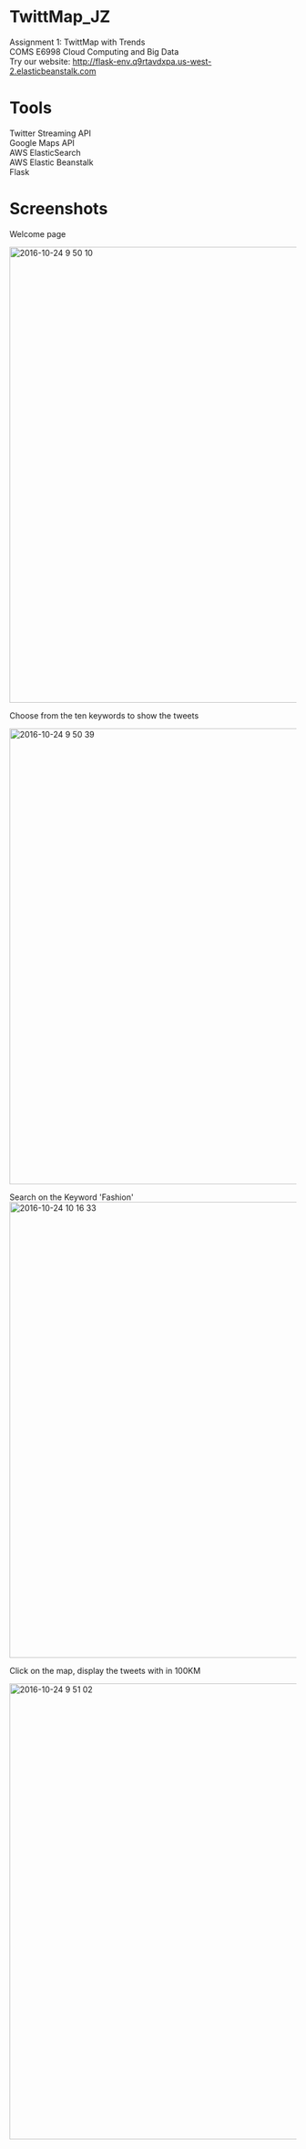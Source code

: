 # TwittMap_JZ
Assignment 1: TwittMap with Trends <br />
COMS E6998 Cloud Computing and Big Data <br />
Try our website: http://flask-env.q9rtavdxpa.us-west-2.elasticbeanstalk.com

# Tools 
Twitter Streaming API<br />
Google Maps API<br />
AWS ElasticSearch<br />
AWS Elastic Beanstalk<br />
Flask

# Screenshots
Welcome page

<img width="800" alt="2016-10-24 9 50 10" src="https://cloud.githubusercontent.com/assets/15256661/19670580/694f0b4c-9a36-11e6-91f0-6aeedd60f5ea.png">

Choose from the ten keywords to show the tweets

<img width="800" alt="2016-10-24 9 50 39" src="https://cloud.githubusercontent.com/assets/15256661/19670592/a074352a-9a36-11e6-9ac1-eaf54163fe55.png">

Search on the Keyword 'Fashion'
<img width="800" alt="2016-10-24 10 16 33" src="https://cloud.githubusercontent.com/assets/15256661/19670717/8fa353d8-9a37-11e6-8984-d6edbc758e6b.png">

Click on the map, display the tweets with in 100KM

<img width="800" alt="2016-10-24 9 51 02" src="https://cloud.githubusercontent.com/assets/15256661/19670598/aeccacc4-9a36-11e6-8db4-e8743a4cc0a3.png">
